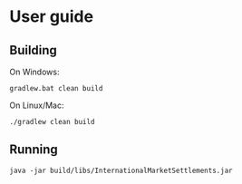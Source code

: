 # User guide

## Building

On Windows:

```
gradlew.bat clean build
```

On Linux/Mac:

```
./gradlew clean build
```

## Running

```
java -jar build/libs/InternationalMarketSettlements.jar
```
